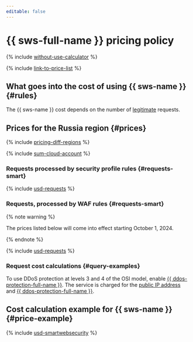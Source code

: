 ```yaml
---
editable: false
---
```


# {{ sws-full-name }} pricing policy



{% include [without-use-calculator](../_includes/pricing/without-use-calculator.md) %}

{% include [link-to-price-list](../_includes/pricing/link-to-price-list.md) %}

## What goes into the cost of using {{ sws-name }} {#rules}

The {{ sws-name }} cost depends on the number of [legitimate](concepts/rules.md#rule-action) requests.

## Prices for the Russia region {#prices}

{% include [pricing-diff-regions](../_includes/pricing-diff-regions.md) %}

{% include [sum-cloud-account](../_includes/smartwebsecurity/sum-cloud-account.md) %}

### Requests processed by security profile rules {#requests-smart}



{% include [usd-requests](../_pricing/smartwebsecurity/usd-requests.md) %}


### Requests, processed by WAF rules {#requests-smart}

{% note warning %}

The prices listed below will come into effect starting October 1, 2024.

{% endnote %}



{% include [usd-requests](../_pricing/smartwebsecurity/usd-requests-waf.md) %}


### Request cost calculations {#query-examples}


To use DDoS protection at levels 3 and 4 of the OSI model, enable [{{ ddos-protection-full-name }}](../vpc/ddos-protection/index.md). The service is charged for the [public IP address](../vpc/pricing.md#prices-public-ip) and [{{ ddos-protection-full-name }}](../vpc/pricing.md#prices-ddos-protection).


## Cost calculation example for {{ sws-name }} {#price-example}



{% include [usd-smartwebsecurity](../_pricing_examples/smartwebsecurity/usd-smartwebsecurity.md) %}
